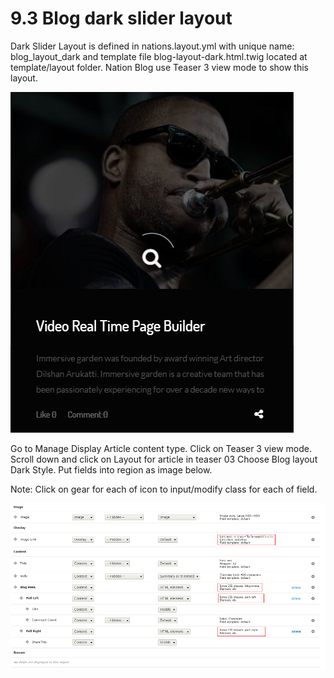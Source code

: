 # 9.3 Blog dark slider layout

Dark Slider Layout is defined in nations.layout.yml with unique name: blog\_layout\_dark and template file blog-layout-dark.html.twig located at template/layout folder. Nation Blog use Teaser 3 view mode to show this layout.

![](../.gitbook/assets/blog-dark-style.png)



Go to Manage Display Article content type. Click on Teaser 3 view mode. Scroll down and click on Layout for article in teaser 03 Choose Blog layout Dark Style. Put fields into region as image below.

Note: Click on gear for each of icon to input/modify class for each of field.

![](../.gitbook/assets/blog-dark-ds-configuration.png)

